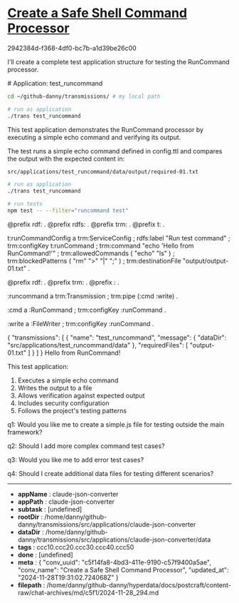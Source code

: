 # [Create a Safe Shell Command Processor](https://claude.ai/chat/c5f14fa8-4bd3-411e-9190-c57f9400a5ae)

2942384d-f368-4df0-bc7b-a1d39be26c00

 I'll create a complete test application structure for testing the RunCommand processor.



<antArtifact identifier="test-runcommand-about" type="text/markdown" title="about.md">
# Application: test_runcommand

```sh
cd ~/github-danny/transmissions/ # my local path

# run as application
./trans test_runcommand
```

This test application demonstrates the RunCommand processor by executing a simple echo command and verifying its output.

The test runs a simple echo command defined in config.ttl and compares the output with the expected content in:

```sh
src/applications/test_runcommand/data/output/required-01.txt
```

```sh
# run as application
./trans test_runcommand

# run tests
npm test -- --filter="runcommand test"
```
</antArtifact>

<antArtifact identifier="test-runcommand-config" type="application/vnd.ant.code" language="turtle" title="config.ttl">
@prefix rdf: <http://www.w3.org/1999/02/22-rdf-syntax-ns#> .
@prefix rdfs: <http://www.w3.org/2000/01/rdf-schema#> .
@prefix trm: <http://purl.org/stuff/transmission/> .
@prefix t: <http://hyperdata.it/transmissions/> .

t:runCommandConfig a trm:ServiceConfig ;
    rdfs:label "Run test command" ;
    trm:configKey t:runCommand ;
    trm:command "echo 'Hello from RunCommand!'" ;
    trm:allowedCommands ( "echo" "ls" ) ;
    trm:blockedPatterns ( "rm" ">" "|" ";" ) ;
    trm:destinationFile "output/output-01.txt" .
</antArtifact>

<antArtifact identifier="test-runcommand-transmissions" type="application/vnd.ant.code" language="turtle" title="transmissions.ttl">
@prefix rdf: <http://www.w3.org/1999/02/22-rdf-syntax-ns#> .
@prefix trm: <http://purl.org/stuff/transmission/> .
@prefix : <http://hyperdata.it/transmissions/> .

:runcommand a trm:Transmission ;
    trm:pipe (:cmd :write) .

:cmd a :RunCommand ;
    trm:configKey :runCommand .

:write a :FileWriter ;
    trm:configKey :runCommand .
</antArtifact>

<antArtifact identifier="test-runcommand-testconfig" type="application/vnd.ant.code" language="json" title="test-config.json">
{
    "transmissions": [
        {
            "name": "test_runcommand",
            "message": {
                "dataDir": "src/applications/test_runcommand/data"
            },
            "requiredFiles": [
                "output-01.txt"
            ]
        }
    ]
}
</antArtifact>

<antArtifact identifier="test-runcommand-required" type="text/markdown" title="data/output/required-01.txt">
Hello from RunCommand!
</antArtifact>

This test application:

1. Executes a simple echo command
2. Writes the output to a file
3. Allows verification against expected output
4. Includes security configuration 
5. Follows the project's testing patterns

q1: Would you like me to create a simple.js file for testing outside the main framework?

q2: Should I add more complex command test cases?

q3: Would you like me to add error test cases?

q4: Should I create additional data files for testing different scenarios?

---

* **appName** : claude-json-converter
* **appPath** : claude-json-converter
* **subtask** : [undefined]
* **rootDir** : /home/danny/github-danny/transmissions/src/applications/claude-json-converter
* **dataDir** : /home/danny/github-danny/transmissions/src/applications/claude-json-converter/data
* **tags** : ccc10.ccc20.ccc30.ccc40.ccc50
* **done** : [undefined]
* **meta** : {
  "conv_uuid": "c5f14fa8-4bd3-411e-9190-c57f9400a5ae",
  "conv_name": "Create a Safe Shell Command Processor",
  "updated_at": "2024-11-28T19:31:02.724068Z"
}
* **filepath** : /home/danny/github-danny/hyperdata/docs/postcraft/content-raw/chat-archives/md/c5f1/2024-11-28_294.md